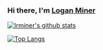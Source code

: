 ### Hi there, I'm [Logan Miner](https://lrminer.github.io)

[![lrminer's github stats](https://github-readme-stats.vercel.app/api?username=lrminer)](https://github.com/anuraghazra/github-readme-stats)

[![Top Langs](https://github-readme-stats.vercel.app/api/top-langs/?username=lrminer)](https://github.com/anuraghazra/github-readme-stats)
